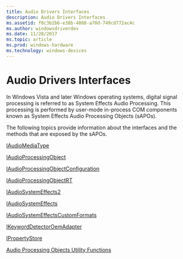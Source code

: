 ```yaml
---
title: Audio Drivers Interfaces
description: Audio Drivers Interfaces
ms.assetid: f0c3b2b6-e38b-4088-a70d-749cd772ac4c
ms.author: windowsdriverdev
ms.date: 11/28/2017
ms.topic: article
ms.prod: windows-hardware
ms.technology: windows-devices
---
```


# Audio Drivers Interfaces


In Windows Vista and later Windows operating systems, digital signal processing is referred to as System Effects Audio Processing. This processing is performed by user-mode in-process COM components known as System Effects Audio Processing Objects (sAPOs).

The following topics provide information about the interfaces and the methods that are exposed by the sAPOs.

[IAudioMediaType](https://msdn.microsoft.com/library/windows/hardware/ff536496)

[IAudioProcessingObject](https://msdn.microsoft.com/library/windows/hardware/ff536501)

[IAudioProcessingObjectConfiguration](https://msdn.microsoft.com/library/windows/hardware/ff536502)

[IAudioProcessingObjectRT](https://msdn.microsoft.com/library/windows/hardware/ff536505)

[IAudioSystemEffects2](iaudiosystemeffects2.md)

[IAudioSystemEffects](iaudiosystemeffects.md)

[IAudioSystemEffectsCustomFormats](https://msdn.microsoft.com/library/windows/hardware/ff536515)

[IKeywordDetectorOemAdapter](ikeyworddetectoroemadapter.md)

[IPropertyStore](https://msdn.microsoft.com/library/windows/hardware/ff536954)

[Audio Processing Objects Utility Functions](https://msdn.microsoft.com/library/windows/hardware/ff536213)

 

 





